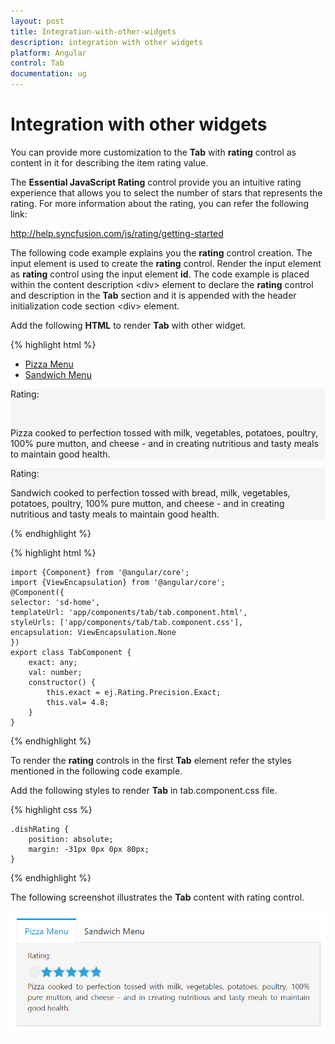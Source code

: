 ```yaml
---
layout: post
title: Integration-with-other-widgets
description: integration with other widgets
platform: Angular
control: Tab
documentation: ug
---
```


# Integration with other widgets

You can provide more customization to the **Tab** with **rating** control as content in it for describing the item rating value.

The **Essential JavaScript Rating** control provide you an intuitive rating experience that allows you to select the number of stars that represents the rating. For more information about the rating, you can refer the following link:

<http://help.syncfusion.com/js/rating/getting-started>

The following code example explains you the **rating** control creation. The input element is used to create the **rating** control. Render the input element as **rating** control using the input element **id**. The code example is placed within the content description &lt;div&gt; element to declare the **rating** control and description in the **Tab** section and it is appended with the header initialization code section &lt;div&gt; element.

Add the following **HTML** to render **Tab** with other widget.

{% highlight html %}

<ej-tab id="dishtype">
	<ul>
        <li><a href="#pizza">Pizza Menu</a></li>
        <li><a href="#sandwich">Sandwich Menu</a></li>
    </ul>
    <div id="pizza" style="background-color: #F5F5F5">
        <p>Rating:</p>
        <div class="dishRating">
            <ej-rating id="pizzarating" [precision]="exact" [value]="val"></ej-rating><br />
        </div>
        <p>Pizza cooked to perfection tossed with milk, vegetables, potatoes, poultry, 100% pure mutton, and cheese - and in creating nutritious and tasty meals to maintain good health.</p>
    </div>
    <div id="sandwich" style="background-color: #F5F5F5">
        <p>Rating:</p>
        <div class="dishRating">
            <ej-rating id="sandwichrating" [precision]="exact" [value]="val"></ej-rating>
        </div>
        <p>Sandwich cooked to perfection tossed with bread, milk, vegetables, potatoes, poultry, 100% pure mutton, and cheese - and in creating nutritious and tasty meals to maintain good health.</p>
    </div>
</ej-tab>

{% endhighlight %}

{% highlight html %}

    import {Component} from '@angular/core';
    import {ViewEncapsulation} from '@angular/core';
    @Component({
    selector: 'sd-home',
    templateUrl: 'app/components/tab/tab.component.html',    
    styleUrls: ['app/components/tab/tab.component.css'],
    encapsulation: ViewEncapsulation.None
    })
    export class TabComponent { 
        exact: any;
        val: number;
        constructor() {
            this.exact = ej.Rating.Precision.Exact;
            this.val= 4.8;
        }
    }
    
{% endhighlight %}

To render the **rating** controls in the first **Tab** element refer the styles mentioned in the following code example. 

Add the following styles to render **Tab** in tab.component.css file.

{% highlight css %}
    
    .dishRating {
        position: absolute;
        margin: -31px 0px 0px 80px;
    }       

{% endhighlight %}

The following screenshot illustrates the **Tab** content with rating control. 

![](Integration-with-other-widgets_images/Integration-with-other-widgets_img1.png) 